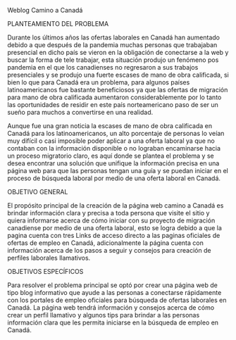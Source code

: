 Weblog Camino a Canadá

PLANTEAMIENTO DEL PROBLEMA

Durante los últimos años las ofertas laborales en Canadá han aumentado debido a que después de la pandemia muchas personas que trabajaban presencial en dicho país se vieron en la obligación de conectarse a la web y buscar la forma de tele trabajar, esta situación produjo un fenómeno pos pandemia en el que los canadienses no regresaron a sus trabajos presenciales y se produjo una fuerte escases de mano de obra calificada, si bien lo que para Canadá era un problema, para algunos países latinoamericanos fue bastante beneficiosos ya que las ofertas de migración para mano de obra calificada aumentaron considerablemente por lo tanto las oportunidades de residir en este país norteamericano paso de ser un sueño para muchos a convertirse en una realidad. 

Aunque fue una gran noticia la escases de mano de obra calificada en Canadá para los latinoamericanos, un alto porcentaje de personas lo veían muy difícil o casi imposible poder aplicar a una oferta laboral ya que no contaban con la información disponible o no lograban encaminarse hacia un proceso migratorio claro, es aquí donde se plantea el problema y se desea encontrar una solución que unifique la información precisa en una página web para que las personas tengan una guía y se puedan iniciar en el proceso de búsqueda laboral por medio de una oferta laboral en Canadá.

OBJETIVO GENERAL

El propósito principal de la creación de la página web camino a Canadá es brindar información clara y precisa a toda persona que visite el sitio y quiera informarse acerca de cómo iniciar con su proyecto de migración canadiense por medio de una oferta laboral, esto se logra debido a que la pagina cuenta con tres Links de acceso directo a las paginas oficiales de ofertas de empleo en Canadá, adicionalmente la página cuenta con información acerca de los pasos a seguir y consejos para creación de perfiles laborales llamativos.

OBJETIVOS ESPECÍFICOS

Para resolver el problema principal se optó por crear una página web de tipo blog informativo que ayude a las personas a conectarse rápidamente con los portales de empleo oficiales para búsqueda de ofertas laborales en Canadá.
La página web tendrá información y consejos acerca de cómo crear un perfil llamativo y algunos tips para brindar a las personas información clara que les permita iniciarse en la búsqueda de empleo en Canadá.


